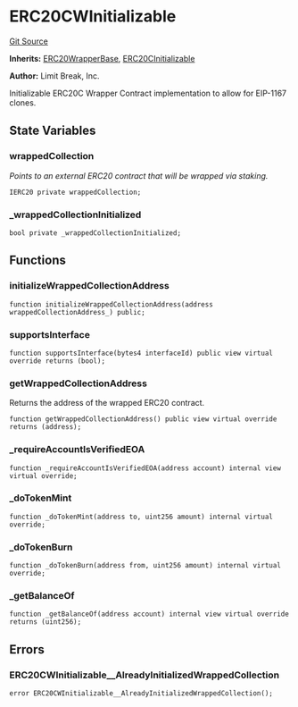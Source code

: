 # ERC20CWInitializable
[Git Source](https://github.com/zanzai-dev/creator-token-standards/blob/e3ca932d2edc594487078ba2c4da4e803f84d6a3/src/erc20c/extensions/ERC20CW.sol)

**Inherits:**
[ERC20WrapperBase](/src/erc20c/extensions/ERC20CW.sol/abstract.ERC20WrapperBase.md), [ERC20CInitializable](/src/erc20c/ERC20C.sol/abstract.ERC20CInitializable.md)

**Author:**
Limit Break, Inc.

Initializable ERC20C Wrapper Contract implementation to allow for EIP-1167 clones.


## State Variables
### wrappedCollection
*Points to an external ERC20 contract that will be wrapped via staking.*


```solidity
IERC20 private wrappedCollection;
```


### _wrappedCollectionInitialized

```solidity
bool private _wrappedCollectionInitialized;
```


## Functions
### initializeWrappedCollectionAddress


```solidity
function initializeWrappedCollectionAddress(address wrappedCollectionAddress_) public;
```

### supportsInterface


```solidity
function supportsInterface(bytes4 interfaceId) public view virtual override returns (bool);
```

### getWrappedCollectionAddress

Returns the address of the wrapped ERC20 contract.


```solidity
function getWrappedCollectionAddress() public view virtual override returns (address);
```

### _requireAccountIsVerifiedEOA


```solidity
function _requireAccountIsVerifiedEOA(address account) internal view virtual override;
```

### _doTokenMint


```solidity
function _doTokenMint(address to, uint256 amount) internal virtual override;
```

### _doTokenBurn


```solidity
function _doTokenBurn(address from, uint256 amount) internal virtual override;
```

### _getBalanceOf


```solidity
function _getBalanceOf(address account) internal view virtual override returns (uint256);
```

## Errors
### ERC20CWInitializable__AlreadyInitializedWrappedCollection

```solidity
error ERC20CWInitializable__AlreadyInitializedWrappedCollection();
```

